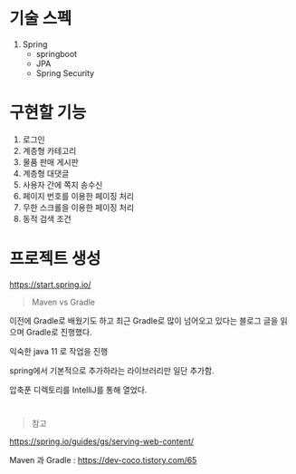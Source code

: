 # 기술 스펙

1. Spring
    + springboot
    + JPA
    + Spring Security

# 구현할 기능
1. 로그인
2. 계층형 카테고리
3. 물품 판매 게시판
4. 계층형 대댓글
5. 사용자 간에 쪽지 송수신
6. 페이지 번호를 이용한 페이징 처리
7. 무한 스크롤을 이용한 페이징 처리
8. 동적 검색 조건

# 프로젝트 생성 

https://start.spring.io/

> Maven vs Gradle

이전에 Gradle로 배웠기도 하고 최근 Gradle로 많이 넘어오고 있다는 블로그 글을 읽으며 Gradle로 진행했다.

익숙한 java 11 로 작업을 진행

spring에서 기본적으로 추가하라는 라이브러리만 일단 추가함.

압축푼 디렉토리를 IntelliJ를 통해 열었다.

# 
> 참고

https://spring.io/guides/gs/serving-web-content/

Maven 과 Gradle : https://dev-coco.tistory.com/65